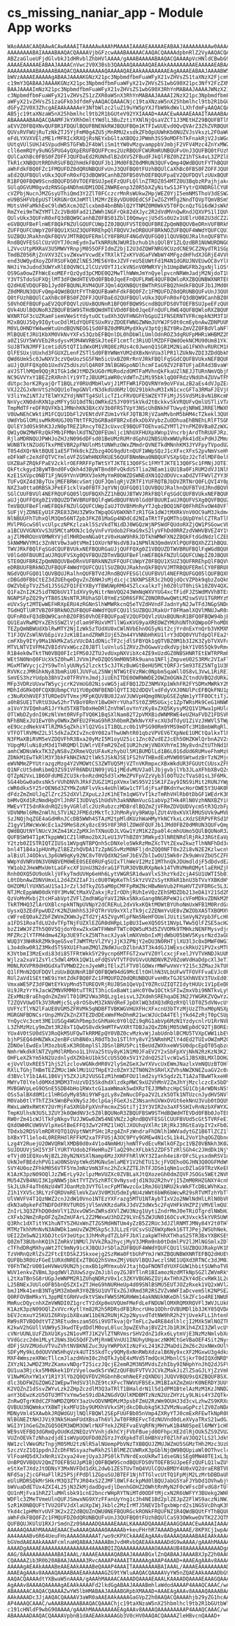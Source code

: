 # cs_missing_naniar_app - Module App works

    WAoAAAACAAQAAwACAwAAAAITAAAAAwAAAhMAAAAIAAAAEAAAAAEABAAJAAAAAAAAAw0AAAAB
    AAAAAAAABAIAAAABAAQACQAAAAVjbGFzcwAAABAAAAACAAQACQAAAAdpbnRlZ2VyAAQACQAA
    ABZzaGlueUFjdGlvbkJ1dHRvblZhbHVlAAAA/gAAABAAAAABAAQACQAAAApVcHNldCBwbG90
    AAAAEAAAAAEABAAJAAAACnVwc2V0X3Bsb3QAAAAQAAAAAQAEAAkAAAAAAAAAEAAAAAEABAAJ
    AAAAAAAAABAAAAABAAQACQAAAAAAAAAQAAAAAQAEAAkAAAAAAAAEAgAAAAEABAAJAAAABW5h
    bWVzAAAAEAAAAAgABAAJAAAAKGNzX21pc3NpbmdfbmFuaWFyX21vZHVsZS1taXNzX2Fjcm9z
    c19mY3QABAAJAAAAKGNzX21pc3NpbmdfbmFuaWFyX21vZHVsZS1wbG90X21pc3NfY2FzZXMA
    BAAJAAAAImNzX21pc3NpbmdfbmFuaWFyX21vZHVsZS1wbG90X3RhYnMABAAJAAAAJWNzX21p
    c3NpbmdfbmFuaWFyX21vZHVsZS1zZXR0aW5nX3RhYnMABAAJAAAAI2NzX21pc3NpbmdfbmFu
    aWFyX21vZHVsZS1zaGFkb3dfdmFyAAQACQAAACNjc19taXNzaW5nX25hbmlhcl9tb2R1bGUt
    dGFyZ2V0X3ZhcgAEAAkAAAAeY3NfbWlzc2luZ19uYW5pYXJfbW9kdWxlLXhfdmFyAAQACQAA
    AB5jc19taXNzaW5nX25hbmlhcl9tb2R1bGUteV92YXIAAAD+AAACEwAAAAEAAAITAAAABAAA
    ABAAAAABAAQACQAAMFJkYXRhOmltYWdlL3BuZztiYXNlNjQsaVZCT1J3MEtHZ29BQUFBTlNV
    aEVVZ0FBQXNvQUFBR1FDQUlBQUFBNENkRWJBQUFBQm1KTFIwUUEvd0QvQVArZ3ZhZVRBQUFn
    QUVsRVFWUjRuTzNkZTJ5YjFmM0g4ZU5jMnRMU2xsdkZFb0pUUWhKb0NUZVJsVkszL2FOaW0x
    eFdLYXVXVElzME1rMFRIcXRXQjRsNEYxbGltaXBOQzJPWmh3SS9oMDFhTkFnakRjV2JsWGdY
    UUtqVUlSUHJ4SVpudHRSTGFWb2F4bWliSm1tYW0vMzgvamppbVJmbjF2VFV4Mzc4ZnYxMWZQ
    cll6emRQYy9uNG5PUG4yQXpERUFBQUFPcms2UzRBQUFCWURmRUNBQUFvUnJ3QUFBQ0tFUzhB
    QUlCaXhBc0FBS0FZOFFJQUFDaEd2RUNhdlB2dXV5ZFBudFJkQlFBZ0hZZ1hTSk4vL3ZPZlEw
    TkR1cXNBQUtRRDhRSUFBQ2hHdkFBQUFJb1JMd0FBZ0dMRUN3QUFvQmp4QWdBQUtFYThBQUFB
    aWhFdkFBQ0FZc1FMQUFDZ0dQRUNBQUFvUnJ3QUFBQ0tFUzhBQUlCaXhBc0FBS0FZOFFJQUFD
    aEd2QUFBQUlvUkx3QUFnR0xFQ3dBQW9CanhBZ0FBS0VhOEFBQUFpaEV2QUFDQVlzUUxBQUNn
    R1BFQ0FBQW9ScndBQUFDS0VTOEFBSUJpeEFzQUFLQllnZTRDZ054MTZ0U3BqbzRPajhjakcw
    SUlqOGVUM0gvdzRNSGp4NDhmUDM1ODE2NWREenp3Z0R5bXZyNitwS1JFYytrQXNDRGlCYURI
    cVZPbjNucnJMZGsyUThiQmd3Y2ZlT0FCczcrMnRsWUkwZHpjWEZ0YjI5emNMSThoV3dESWZF
    eU9BSHFVbEpUSTlKRGNrOXJmMTllM2MrZE8yVDU0OEdCSFIwZGZYMTg2NndTQVpTQmVBSm5p
    MUtsVHFaMkhEeC9ldW5XcmJOZlcxbm84bnBNblQ2YTNMZ0M0WkV5T0FQcnQzTG16dWJsWkNG
    RmZYei9mTWZYMTlZc2VBd0Fad21ZWWh1NGFrQk82dXJyc2R2dVdMVnQwRndJQXVPS1lIQUVB
    QUlvUkx3QUFnR0xFQ3dBQW9CanhBZ0FBS01ZblI0QmwycjU5dSs0U2x1UElrU082U3dCZ2ZZ
    eGVBQUFBeFlnWEFBQkFNZUlGQUFCUWpIZ0JBQUFVSTE0QUFBREZpQmNBQUVBeDRnVUFBRkNN
    ZUFFQUFCUWpYZ0FBQU1XSUZ3QUFRREhpQlFBQVVJeDRBUUFBRkNOZUFBQUF4WWdYQUFCQU1l
    SUZBQUJRakhnQkFBQVVJMTRBQUFERmlCY0FBRUF4NGdVQUFGQ01lQUVBQUJRalhnQUFBTVdJ
    RndBQVFESGlCUzVOYTJ0cmEydnIwTkNRRUNJWURIbzhub1hiQUlBY1ZLQzdBR1NUWURDNGQr
    L2VvcUtpMXRaV3U5MWVYRnpjM055OFFIdmZ2bjI2U3dZQWFNRG9CUzdCNE9CZ2NydTR1SGpo
    TmdBZ056RjZnVXV3ZCsvZWxwYVcwdExTRXlkT2xKYVdGaFVWbWY4MFgzdHFhdXJGRjE4VVFu
    end3UWQydXoyZDFRSUFkQ0ZlNE5JME56Y0xJZVFreU5EUWtFd1M4N1dGRUJNVEUwOC8vYlFR
    NHJiYmJudnd3UWYxRlE0QVNCL2lCUzVOYTJ1ckVNSnV0MWRYVjh1UmpBWGFRb2gxNjliOStj
    OS9Ga0owZFhWcExoMEFrQzQyd3pCMDE0Q2MwTlhWWmJmYnQyelpvcnNRWmJadjM2NjdoT1U0
    Y3VTSTdoSUFXQjlMT3dFQWdHTEVDd0FBb0JqeEFnQUFLRWE4QUFBQWloRXZBQUNBWXNRTEFB
    Q2dHUEVDQUFBb1Jyd0FBQUNLRVM4QUFJQml4QXNBQUtBWThRSUFBQ2hHdkFBQUFJb1JMd0FB
    Z0dMRUN3QUFvQmp4QWdBQUtFYThBQUFBaWhFdkFBQ0FZc1FMQUFDZ0dQRUNBQUFvUnJ3QUFB
    Q0tFUzhBQUlCaXhBc0FBS0FZOFFJQUFDaEd2QUFBQUlvUkx3QUFnR0xFQ3dBQW9CanhBZ0FB
    S0VhOEFBQUFpaEV2QUFDQVlzUUxBQUNnR1BFQ0FBQW9ScndBQUFDS0VTOEFBSUJpeEFzQUFL
    QVk4UUlBQUNoR3ZBQUFBSW9STHdBQWdHTEVDd0FBb0JqeEFnQUFLRWE4QUFBQWloRXZBQUNB
    WXNRTGF3cUZRamFiemVWeStYdytuOCtudXh3QVFHNGhYbGpUZ1FNSERNTVFRcmpkN3M3T1R0
    M2xBQUJ5Qy9IQytucDdlM1dYQUFESUxRVzZDOEFWNGZWNmJUYWJFS0t0cmEybnAwZDNPUUNB
    M0VLOHNDYW4weWtuUndBQVNEOG1Sd0FBZ0dMRUMydXkyV3ptQjBZY0RvZmVZZ0FBdVlaNFlV
    MlBQUEtJRU1KbXM0VkNvYXFxS3QzbEFBQnlDL0hDbWlLUmlOdnROZ3dqRUFpMHRiWHBMZ2NB
    a0Z1SUY5WVVEb2RsdysvM3M4WVRBSkJteEF1cmtTc3RiUDlMZDFFQWdOekNCMU90Um81Yk1H
    SUJBTkNJMFF1cmtidU5tQTI1dWxOM1VRQ0EzRUs4c0JwenQ1SGR1M2NiaG1FWXhvRURCM1FY
    QlFESUxjUUxhd3FGUXZLenFZSTlSd0FBYWNmYUM2dXBxNnVUa3lPR1lZUkNvZDI3ZDdQbkNB
    QWd6Umk5c0JwNXV3czVQeUozSG5FNm5icUxBZ0RrRnVJRkFBQlFqSGdCQUFBVUkxNEFBQURG
    aUJjQUFFQXg0b1UxdVZ5dUszUlQ4R0F3NlBGNGpoNDlhcmFIaG9ZV2FBTUFjaER4d3BvaWtZ
    aVJSTlhMQm9QQjR1TGk1dWJtMDZkUG0rMURodzdOMTFaMVhnQkFkaUZlNEJJTURnNmVQbjNh
    NC9GVVYxY1BEZzRXRnhlYi9YTzJBUUM1aWR0cVdWTnZiMi95bklqQ0FRdzVNdUh4ZUVwTFM0
    dUtpc3orK2RyajQrT1BQLzY0RUdMbHlwVjJ1MTFWR1FDQVRNYm9oVFVaLzB2aEs4dVJpZExT
    VXJ2ZGJxNnVtSzhOQU1oTmpGNVlrN3dkdUd6MzlQU291bkhuM3IxN1cxcGFTa3RMaFJEVjFk
    V3liYmZiNTJzTElWYXZYdjNNTTg4SUlicTZ1cFRVQUFESWZEYTFiMjJSSVd5Mi8vN1BKcmMx
    NnVycXN0dnRXN1pzMFYySU10dTNiOWRkd25JY09YSkVkd2tBckkvSkVRQUFvQmlUSTliVTA5
    TmpMdTFreDFRQVFKb1JMNnhKN3BXcXV3b0FRSTVpY3NScUhBNkhFTUwydjNRWEJRRElMWXhl
    V0UwNEhCWktiM1FCQU1DbFl2VENtdVFZUm1vYkFJQTBJRjVZamMvbnM5bHM4cTZkekl3QUFM
    UWdYbGlOMiswMkRHUGJ0bTNtTFR2bGRBa0FBR2xEdkxDbXVybzZuODhuaEhBNEhLRlFTSGM1
    QUlEY3d0Sk9hK3JzN0pTREZ1RncyT0Z3cUxvcE9BQUFTOEhvaGZYMTl2YnFMZ0VBa0ZzWXZi
    QW1yOWZMWFRzQkFMb1FMNnlKdTNZQ0FEUmljc1NhUXFHUXpXWnp1VncrbjArdThRUUFJRzJJ
    RjlaMDRNQUJPWHJoZHJzN096dDFsd01BeUMzRUMrdGphU2NBSU0xWWUyRk41dExPdHJZMmxu
    WUNBTktNZUdGTkxPMEVBR2pFNUlnMStUNWhzOWxZMmdrQVNETkdMNnhKM3JYVFpyTVpodUZ3
    T054dXQrNktBQUE1aE5FTHk0ckZZbzg4OG9qdUtnQUF1WWpSQzJ1cXFxcXFxS2pvNmVseHVW
    eDFkWFc2eXdFQTVCYmloVFZGSWhHNXRKUE56QUFBNmNma0NBQUFVSXpSQzJ2cTdlMDF0elFU
    UXZBaFZRQkFPaEV2cklrOEFRRFFpTWtSYTJKTE13Q0FSc1FMYTJKTE13Q0FSc1FMNjJOTE13
    QkFtckgyd3ByWTBnd0FvQkh4d3ByWTBnd0FvQkdUSTlia2NEam1iQU1Ba0FiRUM2dVJ1NlRL
    KzE1SXVpc0NBT1FjNG9YVnVOMXV3ekMyYmR0bWZDSWNEdXN1Q2dDUVcxaDdZVTFWVlZYY3RS
    TUFvQXZ4d3ByTUxjMEFBRWcvSmtjQUFJQmlqRjVZRTF1YUFRQTBJbDVZRTNrQ0FLQVI4Y0px
    NXZ3a0tta0RBSkJPeEF1cklVa0FBTFJqYVNjQUFGQ01lQUVBQUJRalhnQUFBTVdJRndBQVFE
    SGlCUUFBVUl4NEFRQUFGQ05lQUFBQXhZZ1hBQUJBTWVJRkFBQlFqSGdCQUFBVUkxNEFBQURG
    aUJjQUFFQXg0Z1VBQUZDTWVBRUFBQlFqWGdBQUFNV0lGd0FBUURIaUJRQUFVSXg0QVFBQUZD
    TmVBQUFBeFlnWEFBQkFNZUlGQUFCUWpIaUJTOVBhMnRyYTJqbzBOQ1NFQ0FhREhvOW40VFlB
    SUFjVjZDNEEyU1FZRE83ZHU3ZW9xTWpqOGV6WXNhTzR1TGk1dWJtMXRkVnV0OC9aM3Jkdm4r
    NlNBUUFhTUhxQlM3Qm56NTZpb3FKZ01MaGp4NDdCd2NIaTRtTFpQMThiQUpDYmlCZTRaTlhW
    MVlPRGcwS0lvcUlpczNPKzlzakl5SzVkdTNidDJ0WGQzWjNPSWdFQUdoRXZjQW1PSGowcVBr
    a1BCUVVGNXVvS3U5MCtaMXNJc1dyVnFvYUdob2FHaG9xS2lyVFhDd0RRZzdVWHVBVEZ4Y1Vl
    ajZlMHROUnV0MWRYVjdlMHRDemNGa0tzV0xHaW9hRkJDTkhWMWFXN2ZBQkFtdGdNdzlCZEEz
    SkNWMWVYM1c3ZnNtV0w3a0tVMmI1OXUrNFNsdVBJa1NPNlN3QmdmVXlPQUFBQXhZZ1hBQUJB
    TWVJRkFBQlFqSGdCQUFBVUkxNEFBQURGaUJjQUFFQXg0Z1VBQUZDTWVBRUFBQlFqWGdBQUFN
    V0lGd0FBUURIaUJRQUFVSXg0QVFBQUZDTmVBQUFBeFlnWEFBQkFNZUlGQUFCUWpIZ0JBQUFV
    STE0QUFBREZpQmNBQUVBeDRnVUFBRkNNZUFFQUFCUWpYZ0FBQU1XSUZ3QUFRREhpQlFBQVVJ
    eDRBUUFBRkNOZUFBQUF4WWdYQUFCQU1lSUZBQUJRakhnQkFBQVVJMTRBQUFERmlCY0FBRUF4
    NGdVQUFGQ01lQUVBQUJRalhnQUFBTVdJRndBQVFESGlCUUFBVUl4NEFRQUFGQ05lQUFBQXhR
    cDBGd0FBbCtEZ3dZUEhqeDgvZnZ6NHJsMjdicjc1NXNPSER3c2hQQjdQcVZPbk9qbzZoQkQx
    OWZVbEpTVzZ5d1J5SGZFQ1FEYXByYTBWUWpRM045ZlcxalkzTjh0Z0lUT0hiSk10Z0V4QXZB
    Q1FaZnI2K25idTNDbUV1T1dXVy9yNitrNmVQQ243WmNqWXVYUG4xcTFidFJZSWdMVVhBTExO
    NGNPSFpZQ29yYTB0S1NsNTRJRUhaSDl0YmEzSDR6SFRCZ0NOR0wwQWtLM2swSVU1TGRMYzND
    eUVxSyt2MTEwWEFHRXpERU4zRGNnSlhWMWRkcnQ5eTVZdHVndFJadnYyN2JwTFdJNGpSNDdv
    TGdHQTlURTVBZ0FBRkNOZUFBQUF4WWdYQUFCQU1lSUZBQUJRakUrT0FMamlXQVlMNUJwR0x3
    QUFnR0xFQ3dBQW9CanhBZ0FBS0VhOEFBQUFpaEV2QUFDQVlzUUxBQUNnR1BFQ0FBQW94bjB2
    QU1EaVRwMDYxZEhSSWZlVjdlam9FRUxVMTllWGxKVG9yaXREOWZYMUhUNThXQWpoOFhoMDE1
    TEZpQmNBWUdXblRwMTY2NjIzWk5zTUdXU0xCWlNVbEhnOG5yNit2cjYrdnExYnQrb3VKMXN4
    T1FJQVZsWlNVbEpiVzJzK1BIandZRWRIUjE5Zm44YVNNbHhKU1lrY3dDQ0VYUTdpQlFEa2tO
    cmFXby9IYy9Ma1NkMkZaSzVUcDA1dDNicTF2cjdlSFBYQk1qQTVBZ0M1b3I2K3ZybTVXVFow
    MTVLNTVIVFM4ZVBIdVVxWGczZ0JBTlluVnluS1ZRVzZhOGwwVzdkdVpjbkY1V055Qk9vRmcw
    R1B4ek0wTktTN0VBQ0FIc1FMS0JZTUJvdUxpNXVibXc4ZE9xUzdGZ0NBSHNRTEtEWTRPRmhj
    WEt5N0NnQ0FUcXk5Z0hwRlJVVm1PeDZQOS9mM0N5Rk9uano1NFljZmpveU02S3RMc2VIaFlk
    MGxMTWVycjc2YS9wTnlyUUNyS2lzckt5c3JTKzBuWGtBeHU5MCtORFJrSm93TEZ5NTg1U3Rm
    RVVKczJMRGhkNy83bmRiU0lJUVFuL25NWjNTWGtEVzRWc0Npbm5qaWllOS8vL3VwL1RiRE1O
    SmVES3hzYUdpb3BhV2x0TFRVYnJmdjJiUEhITDE0OWRWWDE2OWZmOGNkZCtndUVBQ2dURkZS
    MFp3VDRzUUxwTW5ycjcrK2VmUG02NisvWG5jaEFBQ1ZDZ3NMVXp1WkhFR2FYSDMxMWRkY2Mw
    MDhIdGRkQ0FCQXBUbmpCYU1YU0pONFBENDlQYTI3Q2dDQVlxdFdyVXJ0NUlPcEFBQkFNU1pI
    c3NuRXhNVEF3TURDeDVTVmxjMFpKQUVBU0J2aVJUWVpHQmg0NUpGSEZqNm1yYTF0OCtiTjZh
    a0hBSUE1TVRtU3UwS2hrTVBoY0RnY1BwOHYrYUhaTSt0Z3M5UGxjc1ZpTWRsMk9CeG1HNWN2
    a1VoY3VIQmhaR1JrYkd5TXBTb0xHeDRlZnVhWlovYnYzKy8xZXQ5KysyM2Q1V1Mwa1pHUlo1
    OTlWbDZydnI0KzNlVmt0RVFpTVQ0K1BqSXlNam82T2pVMXBidWNMRWE4eUZHaFVDZ1FDSVRE
    NFhBNExJU1EwY0hyOWNxZWFEU2FHaG9hR3h0bmRZWkNvYXFxcXU3dTdyU1ZiVzJHWVl5TWpF
    eE9UczdNekV4TlRZMk5qZkhiYlQ2VGs1T1BQLzc0b1VPSG90Rm9YMS9mOTc3M1BmbWRqRlJU
    VTFOTlRVMHZ2L3l5dkZaZXIvZnc0Y082aThwUWhtR01qbzVPVEV6TXpNeE1UMCtQalkxTlRr
    N3FMaXBiRVM5eVZDQVFhR3Bxa20yMzI5M1oyU25ic1Znc0ZvdEZJcEh5OHZKWlQrbnA2V2xv
    YUpqMUluNi8zM3d1THRQMDlIUWlrVEFmR29ZeE1UR2hzWjVNOXVhYmI3Ny8vdnZtUThNd1hu
    amhCWDNsWkxTK3ZyNS8vZXRmeVQzUFAvKzhybUl5M1BUMDlLd1B6L016dUd6RUMveFhmMzkv
    ZDNkM1EwTkRlM3Y3bkFkNHZkN2tlWk5JSkNJSE1FS2hVTHBxdExMVW00SWtwdzBrTzN2MjdL
    eWVNMmZPYUtrazgzMzg4Y2VMOWtCS3ZWTUQ5MjVZTnVKRmpxcXBxWkdUR3FGUUtCUUsxZFhW
    Q1NFcUt5dmRibmQ3ZS91VFR6NDU1N09jVG1jMEdvMUVJa0lJbjgvbjlYb3JLaXFhbXBvQ2dV
    QTZpN2VxL1B6OFdUMEZCU3krbnRzdHQ5d3lxMmZPVFpVZzVyb3l0OTU2cTVaS01sL3F6MkJl
    SG44bGw0a0xsNk5rVUhDNVhJRkFZUGZ1M1pXVmxlWS95V21SK1FZay9INS9iMit2RUNJYWpU
    cWR6dkx5Y25rOEN6d3ZYMkZoNFlvVks4eUhlWGw1cTFldjFsaFBKdnYwcHorOWE5Y3U4K0hh
    dFdzZmZmUlJqZlZrc252dXVlZXpuLzJzK1hETm1qWGYvT1kzTmRhVHlRb0tDbGF1WEdrK3RO
    bHMvQXd1RzNmdHpDYlJhRFI3UDVqS1hUdVh3akNNNmVucG1abVp2THk4RlN0VzhNNXBZYi82
    MWEvYTI5dnRkdnRQZi9yVGRldlc2UzRubzczMDBrdlBQZmZjVFRmZDVQUDVycm5tR3QzbFpE
    VDVNMml6MmZnWlhLSTViN2JFMEdzMktTc3JhMnRyVy9RWUplZUt4V0xKVXlRMU5UVk9wMVBK
    SzJNQjhqZGE4aGdHRnJCcDB5WWh4STAzM2tpMldKUzhWaHMyYkNCYkxLcXdzSERPVFRSd1NZ
    Z1gyV1RWcWxWcEc1a29MeS8zKy8zcE9SY0F3R0lZOWdFQUFJb1JMd0FBZ0dMRUN3QUFvQmp4
    QWdBQUtNYlNUcVJKZm41KzZpMXJnTXNoUDJLVGw1YzM1K2Zpa0l4cmhUUmo5QUlBQUNoR3ZB
    QUFBSW94T1pKTkppWW1CZ1lHRmo2bXJLeU13VThBZ0Y3RWkyd3lNRENRdlRjRkJ3RGtEaVpI
    Y2tzb0ZISTRIQTZIUSs1WVpqNTBPQnh5cDNXelo5WkRzMmZXcTVtZExwZkwzTlhNNFhDd3c5
    bnl4T1B4a1pHUnMyZlBEZzhQVDA1TzZpNG5vMzM0NFljdnZQQ0NFT0x2Zi8vN2E2KzlwcnVj
    alBiUlJ4ODkvL3p6UW9qKy92NC8vT0VQdXN2SmFJbEVZblIwOU15Wk0rZk9uWnVZbU5CZFRo
    WWpYdVNRV0N3V0NBVEM0WEE0SEE0RUFqSUIxTlhWeVI2MzI1MThnQkJDUmdldjF5dDdvdEZv
    YW1ob2JHeWMxUmtLaGFxcXF1UnU3N2draG1FTUR3OVBURXpNek14TVRVMmRQMytlaERHZjhm
    Rnh0OXQ5OU9oUkljVFkyTmdUVHp6eHh6LytVWGRSR1dwaVlxS3hzYkd2cjA4SU1UWTI5b01m
    L0tDbnAwZDNVUmxLL2d4ZXZIaFJic0U0TWpKeThlSkYzVVZsSytKRkR1bnU3bTVxYXBKdHY5
    OHZOMUlYUXNSaU1Sa1JrZzl3dTkyZG5aM0pCMFFpRWZNcHBwNmVub2FHaHVTZVFDRGc5L3ZO
    NTJMcEppWW00dkY0Y3MvNCtMaXVZakxjRzIrODhjRUhIeVQzZEhSMDZDb213eDA1Y21Sd2NE
    QzVoMnMxbjZtcHFabVptZVFlZmdhWGpYaVI2NkxSNkxGang0NGRPeWJicVFmMDkvZDNkM2Mz
    TkRTMHQ3ZlArUXBlcnpkNTNpUVNpY2dCRERuL2dxVkxKQktMOWtBYUhoNmUxWFB1M0RrdGxX
    UysxQ3ZEdFpwUDZrK2NZUmhhS3JFQTRrVU9xYXlzTk9jc2ZENmYvUE8vZWZObXA5TXBOMXV2
    cWFreEQ0akZZbFZWVmZKWmJyZTd2YjA5ZVgvMlpFNm5NeHFOUmlJUitiSmVyN2Vpb3FLcHFT
    a1FDS1RoaTdLU2dvTFpTNjFUZXlEZGR0dHRpL1pBU3IweXQ5OSt1NVpLTWw5QlFZSE5acHZW
    bzZ1WWJFZTh5Q0V5QjdoY0xwZkxGWTFHWmFTWTc0QW5uM3d5ZVVOMk9TMHkzNENFMysvdjdl
    MFZRc2lYTFM4dmw4ZXp3UE9TckZ5NThxcXJyaklmNXVmbnIxMjdWbU05bWV5KysrNzd3aGUr
    WUQ3Y3NHRkRZMk9qeG5veTJWMTMzVlZYVjJjK3ZPNjY2eDU3N0RHTjlXU3l3c0xDMWF0WG13
    L3o4dkw0R1Z3Mkd5TS9XU1FhamZMQlZNdWJucDZlbnA3T3k4dGJ1WExsckRkU21PV2xsMTU2
    K3VtbmI3MzExdi83di85TFRtWkk5Y29ycnp6MTFGT2xwYVZ0YlcxcjFxelJYVTVHNDJkUUNZ
    Wjlza2xaV1ZsYlc5dWl4MXk1QW1LeFdQSVVTVTFOVGVvUUNDNVRZV0ZoWVdHaDdpcXl3eTIz
    M0NLRXVPR0dHOGdXaTVMWDZ2cnJyeWRiTElxZlFTV0lGOWxrMWFwVmVrY215c3ZMazJkTUFB
    Q1lFMnN2QUFDQVlzUUxBQUNnR1BFQ0FBQW94dG9McEltOHlhN3VLbUFwVTFOVFFvaEVJc0hl
    RUl2aVd1SEttWE9iYmtZdkFBQ0FZc1FMQUFDZ0dQRUNBQUFveHRxTGJESXhNVEV3TUxEd01X
    VmxaWE5PZ3dFQWtEYkVpMnd5TUREQVRjRUJBSm1QeVpIY0ZRcUZIQTZIdytHUUc1V1pEeDBP
    Ui9JRzYrYkJacWZMNVRMM0tuTTRIT3hicGxBaWtiaHc0Y0w1OCtkSFIwZmxVbi9NNTkvLy92
    ZExMNzBraEhqdnZmZmVlT01OM2VWa3RQLzg1eisvL3ZXdmhSREhqaDE3N2JYWGRKZVQwYzZj
    T2ZQVVUwOTk3V3RmMjc5Ly8rOS8vM3ZkNVdReFJpOXlWQ3dXQ3dRQzRYQllDT0Z5dVNvcUtv
    UVFYcTlYN2lFaUE0VGM5ZFRVMk5qNDBFTVBKWGVHUXFHcXFxcnU3bTYzMjUzZThxM0pNSXpS
    MGRGNFBDNCsrUnp2MVZkZnZXTEZDdDExWmFMeDhmR21wcWJUcDA4TEljYkd4ZzRjT0pCSUpI
    YnQycVc3cmt3ME1USGg4WGhPbmp3cGhMaHc0Y0lQZi9qRG1abVp6MzN1YzdycnlrU1RrNVBm
    L3ZhMzMzLy9mZmt3R28xT1QwOS8vdk9mMTFwVXRtTDBJa2QxZDNjM05UWEp0dC92TjBORExC
    YUx4V0tSU0dSV3RoQkM5UFQwTkRRMEpQY0VBZ0cvMzkvWjJabUdnblBCMU5TVXpCWW1ibEV3
    bjhPSEQ4dHNZWkx2enBFcUhBN0xiR0dTb3o1STlhYy8vY25NRmhMZlY4dEd2TUIvOWZmM2Qz
    ZDNOelEwdExlM3ozbUExK3RObmplSlJDSnlBRU5PcitBeUdZWXhxeWVSU0dpcEpQT05qbzdP
    NmhrWkdkRlNTZVpMdlRMbno1L1hVa25tUy8yK1N1M0JFaEV2Y2xSbFpXVjNkN2RzKzN3K21R
    OHFLeXZkYm5kN2UzdnlydXZKbkU1bk5CcU5SQ0x5V1Y2dnQ2S2lvcW1wS1JBSXBLMXlDOHZQ
    ejUvVlUxREE5T1hjS2lzclovWGNkdHR0V2lySmZGeXJwYXVvcUxEWmJNazlxVmNQUzBTOHlG
    RXlLTGhjTHBmTEZZMUc1WklMU1U2THpEY2c0ZmY3ZTN0N2hSRHlXZVhsNWZKNEZuaGV2c0xD
    d3BVclY1b1A4L1B6VjY5ZXJiR2VUSGIzM1hmWDFOU1lmd2syYk5qdzZLT1A2aTBwWTkxeHh4
    MWYvT0lYeld0MXd3MDM3TnUzVDI5SkdhdXlzdkpMWC9xU2VhMnV2ZmJhYjMzclczcEx5bDYy
    MVBGWVpLeG9OSnE5SDB4bHo1RWxtcG1aaWNmak5wdXRzTEJ3MWhzcHpCSU1CbjArWDNsNStj
    OSs5alBXd0M1c1lHRGdyMy85Ni9YWFgzLy8vZmNucDFpa2V2Lzk5OTk1NTUzcnJydHV5NVl0
    M0Vab0tlYThTZ3k5WnBPeXNySzJ0clpGajFGeXJsZ3NsanhGVWxOVGt6ekNnU3Vub0tDQU9a
    RWxLaW9xRWtKY2UrMjFaSXRGbFpXVnFmcmxZSGtiTjI3Y3VIR2o3aXF5SHIvRnNzbXFWYXZT
    TmpKUlhsN3U5L3ZUY3k0QWdNV3c5Z0lBQUNoR3ZBQUFBSW9STHdBQWdHTEVDd0FBb0JoTE81
    RW0rZm41cWJlTkFpNkgvTUJJWGw0ZW54NEVNZzJqRndBQVFESGlCUUFBVUd5cGt5TVRFeE1E
    QXdOWHRCUW9VVlpXeGtBeEFFQ3ZwY2FMZ1lHQlJXOUhqVXlRc1RjRkJ3RGtEaVpIY2xFb0ZK
    TDdxb2RDSVlmRDRYQTQ1QVptNWtPSHc1Rzg4ZnFzWndraFhDNlh1WWVadytGZ1B6TlZCZ1lH
    bXBxYTl1elo4L0RERHdlRFFkM2xaTFFUSjA3OC9PYy9GMEw4N1c5L1k4L2VoY1hqOGZQbnoz
    Lzg4Y2RuejU2OWVQRWlXMDB0d0x4V1o4NmNHUjhmNTFvdEcvRWlkOFZpc1VBZ0VBNkh3K0Z3
    SUJDUUVjSHI5Y3FlYURTYUdob2FHeHRuZFlaQ29hcXFLbk52ZDF5TzRlSGh4c2JHdDk1NjY5
    eTVjd01EQXovNjBZL20yN2NXSXlNamp6MzJXRFFhRlVKY3ZIanh4ei8rOFc5LysxdmRSV1dv
    UkNJeFBEdzhPVG1aU0NSbVptWkdSMGNuSmlaMEY1V2hETU13cjFVOEhoOGJHN3Q0OGFMdW9y
    SVY4U0ozZFhkM056VTF5YmJmNzVmN3Fnc2hZckZZTEJhTFJDSm1qNm1ucDZlaG9TRzVKeEFJ
    K1AzK3pzN09OQlJzZWErLy92clpzMmVUZXc0ZVBLaXJtQXozeGh0dmZQVFJSOGs5WEt2NVRF
    MU54ZVB4NUI3K1pNNW5jbktTYTZVSzhRTC9vNysvdjd1N3U2R2hvYjI5ZmM0RHZGNXY4cnhK
    SkJLUkF4aTh6NzU4WTJOanMzb3VYTGlncFpMTWwzcGx1RmJ6U1NRU2kvWkFTcDBLWVhKazJZ
    Z1h1YXV5c3RLYzFQRDVmRElmVkZaV3V0M3U5dmIyNU4zWWt6bWR6bWcwR29sRTVMTzhYbTlG
    UlVWVFV4T1QzNWZ2cnJ2dW10Vno1NTEzYXFrazg5MTU1NTAybTIxV2o2NWlNdHlLRlN0bVhh
    dkN3a0pkeFdTNDFDdFRVTUROSjVlSmVKRzdaRkJ3dVZ3dWx5c2FqVHFkVHZPZjVMVElmQU1T
    ZnIrL3Q3ZFhDQ0dmVlY1ZUxvOW5nZWRsdXVlZWU3Nzg1UytiZndrMmJ0eTRiOTgrdlNWbHJL
    cXFxb2NmZnRpOFZqZmZmUFArL2Z2MWxwU3hDZ29LVnE5ZWJUN016OCsvK3Vxck5kYVR5UW9L
    Q3Rhc1dXTitYK1huNTY5ZHUxWnZTZG5MdHNTUm4yZzB5Z2RUc3dJZlRNMTJMNy84Y2t0THl4
    MTMzTkhhMnNvN3A0WDk1amUvZWZMSkp5c3JLLzErUCsvSUZ6WXpNek16TTJPejJWSUhNekJM
    UEI2Zm5wN21XbDJtcGY3eUtpc3JhMnRydTZLbFFJbXlzakpWTHhXTHhaS25TR3BxYXBKSE9I
    Q0ZmT3BUbnhKQ1hIZmRkV1NMUlJVVkZRa2hycjMyV3JMRm9nb0tDdmlPV2lJMlNGSmlxZDl0
    cTFhdDRqMXhyaWt2TC9mNy9icXJBQUJrSDlaZUFBQUF4WWdYQUFCQU1lSUZBQUJRakpVK1NC
    TzVHRnQzRlZsZ2FtcEtDSkZJSkxoejg2SzRWa0FtbUhPYmJrWXZBQUNBWXNRTEFBQ2dHUEVD
    QUFBb3R0UzFGeE1URXdNREExZTBGQ2hSVmxZMjV6UVlBQUJwczlSNE1UQXd3RTNCc3dJM0JR
    Y0FhTWZrU001eHVWeU9UN2hjcmxBb1pMYmxubVJtajhQaFNONTdYUXFGUW1hbitSUWhoTVBo
    WUV1enkvZVBmL3pqdWVlZUUwSzgvZmJibloyZGJBYTlnR1BIamozNzdMTkNpSGZlZWVmRkYx
    L2tXaTBnSG8rUGpJeWNPM2R1ZUhqNDRzV0x1c3ZKYVBGNGZIUjAxTHhXZkY4dEcvRWk1L2o5
    L25BNExJUUloOFB5bnQ5ZXIxZTJHeG9hNURHeUp4d09SNlBSMU5EUTJOZzRxek1VQ2xWVlZa
    bmJ1Mk41enB3NTg5M3ZmbmR3Y0ZBSU1UVTExZGJXRmd3R2RSZVZvWWFIaDcvem5lK2NPSEZD
    Q0RFOVBmMkxYL3ppMEtGRHVvdktVSWxFWW5SMGRHWm14akNNUkNKeDhlSkZFc1o4RE1NWUhS
    MmRucDQycnhXZmVWNDI0Z1grcTY2dXp0eUVQUmFMeFdLeFNDUWlOMXRQMXRQVFl3WVJLUkFJ
    K1AzK3pzN09OQlZxVVcrKytlYm82R2h5RDRsdFB1RncrUHo1ODhrOVBUMDl1b3JKY05QVDA0
    bEVJcmxuY25KU1Z6RVpibXBxaW11bEN2RUNjK2p2NysvdTdtNW9hR2h2YjUvekFLL1htenh2
    RW9sRTVBQ0dtVTZ3REtudmszam5OSi9VOTkvajQrTmFLc2w4RE84dlhlcjI2MXk5WlNOZTRM
    K2kwV2hGUllVUW9yS3kwdTEydDdlM0oyL0luc3pwZEVhajBVZ2tJb1R3K1h4ZXI3ZWlvcUtw
    cVNrUUNLUzFZbXU1Kys2N1ovMTJ1K2VlZTNRVmsrSHV2dnZ1dkx6LytmVjE3NzMzNmlvbXd4
    VVdGczc2dm1MLyt2bWs3bG5QdFZvMjRnWEVnUU1INUhyUHpaczNKMCtGeVBaOEF4Sit2Nysz
    dDFjSUVZMUduVTVuZVhtNVBKNEZuc3UyYWRPbXIzNzFxL241K2ZMaDdiZmZ6c2UxNWxOUlVm
    SDFyMy9kL0dOUVVWSHhqVzk4UTI5SkdTcy9QMy8xNnRWbXdzalB6Ny9xcXF2MGxwU3g4dkx5
    MXF4WmszeXRWcTllcmJlazdHVmI0c2hQTkJybE4xMVd5TmdQcHJMbnlCSjkrT0dIQXdNRDY5
    ZXYzN1JwMDZ3MzZKamxvNDgrT25iczJQcjE2emR2M3N5MVdsZzhIby9INHphYnJhQ2dJSFVL
    QU1ua3Rjckx5MHNkek1DYzVyelowdk5rVWZzQUFBUFVTVVJCVkZMakJiZlZ5aGJLYjZzVmk4
    V1NwMGhxYW1xY1R1Y3lYb2Q0QVFDV2RGbnhBcmhNeEFzQXNDUjJUQVVBQU9sQXZBQUFBSXJO
    dlc3bDFWZGZQWGZ1WEpwTHdSV3lhZE9tcXFvcTNWVUFBSExJM1BIaXZmZmUrK0NERDY3UUtj
    K2VQZnZ1dSsvZWYvLzk2ZHpZczdlM3Q3aTRlT1BHaldrN1l5d1dPM1BtelAzMzM1KzJNNDZP
    anY3bEwzKzU5OTU3MTYxYmw5eS9idDA2NGdVQUlKMDBMTzNzN2UzZHYzLy9LNis4Y3ZQTk42
    ZnRwQTgrK0dCZFhWMDZQMXY3azUvODVNMDMzM3psbFZmU2RzWm9OUHJ3d3cvLzhwZS9KRXdB
    QVBUU3NQWmkxYXBWTjkxMFU1by9UMXhVVkxSMjdkcDBubkg5K3ZVMzNuaGpPczlZV0ZoNDAw
    MDNyVml4SXAwbkJRQWdGUjlNQlFBQWl2SEpFUUFBb05nVmp4ZXRyYTJ0cmExRFEwTkNpR0F3
    NlBGNEZtNHJJVi93Nk5HamFUdXBsaTh6VlJwT0FRREFvcTdzNUVnd0dLeXVyaTRxS21wdGJi
    WGI3Y1hGeGZmZGQ5OEM3WDM3OWlrNXFYekJZREFvaEVqRFNjMHYwK1B4N05peEl6MWY1cHhs
    WE9sVEFBQ3dGRmQyOUdKd2NEQzVYVnhjdkhCYjFVbFBuejd0OFhpcXE2dlRjOUk5ZS9ZVUZS
    VUZnOEVkTzNhazdjdE1sWVpUQUFDd0ZGYzJYdXpkdTdlbHBhVzF0ZlhFaVJOQ2lLS2lJdk9m
    NW1zclVWeGMzTnpjM05MU2tzNlR5alNUempPbVNzTXBBQUJZMUJWZmU5SGMzTHh2Mzc3UzBs
    SzczVzZ1Q1ppdnJZcDhFNSsyazhwRkh2SlBlMEZCUWRxK3pGblNjQW9BQUpiaWl0OThvclcx
    VlFoaHQ5dXJxNnRiV2xya24vejUya3JPS0lkTVNrdExoUkRwT1dseGNiSEg0MW40TE1xL3pG
    UnBPQVVBQUV2QmZTOEFBSUJpM1BjQ0FBQW9ScndBQUFDS0VTOEFBSUJpeEFzQUFLQ1lwZUtG
    eStXeTJXdzJtODNsY3MxNVFDd1dXL2dwb1ZESTUvTmQ4VUlCQUxBMDY4U0xVQ2draERBTVEz
    NFdSajZjcGFHaFllR25PSjFPdDl1ZGpuSUJBTEF1NjhTTGlvcUtTQ1FpMjM2LzMrbDBDaUhr
    eUlURDRSQkMrSHkrM3Q3ZTVJR04xS2ZJMFl0WlF4ckpMd0lBQUJabG5YaFJYbDd1OVhwbjVZ
    bWVuaDdETUx4ZXI4L25jN3ZkMjdadDgvdjlDenhGOHZ2OWhtRnMyN2F0cWFscDFvdG8rTUlB
    QU1nMjFva1hRZ2luMHlsbk91cnE2bncrWHpRYTNiMTd0ODFtMjcxN2R6UWFYY3BUekg2WHkr
    WDFlc3ZMeTVmeUlnQUFJSmwxNG9XYzFFanUyYng1c3h4NE1Bd2plZEJpZ2FlWS9aczNiNWJU
    SzR1K0NBQUFtTVU2OFVJdXlaUXpIWjJkblc2MzIrMTJ5NEVIbTgxbWprd2s1NG5VcDhqK3hz
    Ykd4c1pHMmYvUVF3K2x2Z2dBQUZnQWU0NEFBQURGckRONkFRQUFNZ1R4QWdBQUtFYThBQUFB
    aWhFdkFBQ0FZc1FMQUFDZ0dQRUNBQUFvUnJ3QUFBQ0tFUzhBQUlCaS93OWkweDVTK2ZJQTNn
    QUFBQUJKUlU1RXJrSmdnZz09AAAADQAAAAEAAALKAAAADQAAAAEAAAGQAAACEwAAAAIAAAAT
    AAAAAQAAAhMAAAAEAAACEwAAAAQAAAAOAAAAAb+keuFHrhR7AAAADgAAAAE/8KPXCj1wpAAA
    AA4AAAABv6R64UeuFHsAAAAOAAAAAT/wo9cKPXCkAAAEAgAAAv8AAAAQAAAABAAEAAkAAAAE
    bGVmdAAEAAkAAAAFcmlnaHQABAAJAAAABmJvdHRvbQAEAAkAAAADdG9wAAAA/gAAAhMAAAAE
    AAAADgAAAAEAAAAAAAAAAAAAAA4AAAABQIZQAAAAAAAAAAAOAAAAAUB48AAAAAAAAAAADgAA
    AAG/8AAAAAAAAAAABAIAAAL/AAAAEAAAAAQABAAJAAAABGxlZnQABAAJAAAABXJpZ2h0AAQA
    CQAAAAZib3R0b20ABAAJAAAAA3RvcAAAAP4AAAITAAAAAgAAAP4AAAD+AAAEAgAAAv8AAAAQ
    AAAAAgAEAAkAAAABeAAEAAkAAAABeQAAAP4AAAITAAAAAAAABAIAAAL/AAAAEAAAAAAAAAD+
    AAAEAgAAAv8AAAAQAAAABAAEAAkAAAAGZG9tYWluAAQACQAAAAVyYW5nZQAEAAkAAAADbG9n
    AAQACQAAAAdtYXBwaW5nAAAA/gAAAhMAAAACAAAADQAAAAEAAALKAAAADQAAAAEAAAGQAAAE
    AgAAAv8AAAAQAAAAAgAEAAkAAAAFd2lkdGgABAAJAAAABmhlaWdodAAAAP4AAAQCAAAC/wAA
    ABAAAAACAAQACQAAAAZwYW5lbHMABAAJAAAABGRpbXMAAAD+AAAEAgAAAv8AAAAQAAAABAAE
    AAkAAAADc3JjAAQACQAAAAV3aWR0aAAEAAkAAAAGaGVpZ2h0AAQACQAAAAhjb29yZG1hcAAA
    AP4AAAQCAAAC/wAAABAAAAABAAQACQAAAChjc19taXNzaW5nX25hbmlhcl9tb2R1bGUtbWlz
    c191cHNldF9wbG90AAAA/gAAAhMAAAAAAAAEAgAAAv8AAAAQAAAAAAAAAP4AAAQCAAAC/wAA
    ABAAAAADAAQACQAAAAVpbnB1dAAEAAkAAAAGb3V0cHV0AAQACQAAAAZleHBvcnQAAAD+

